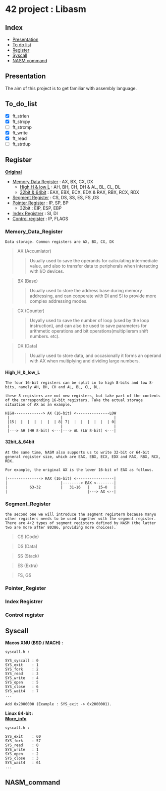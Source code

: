 # 42 project : Libasm

## __Index__

* [Presentation](#Presentation)
* [To do list](#To_do_list)
* [Register](#Register)
* [Syscall](#Syscall)
* [NASM command](#NASM_command)

## Presentation

The aim of this project is to get familiar with assembly language.

## To_do_list

- [x] ft_strlen
- [x] ft_strcpy
- [ ] ft_strcmp
- [x] ft_write
- [x] ft_read
- [ ] ft_strdup

## __Register__
[__Original__](https://www.codenong.com/cs109851814/)

* [Memory Data Register](#Memory_Data_Register) : AX, BX, CX, DX  
	* [High H & low L](#High_H_&_low_L) : AH, BH, CH, DH & AL, BL, CL, DL  
	* [32bit & 64bit](#32bit_&_64bit) : EAX, EBX, ECX, EDX & RAX, RBX, RCX, RDX  
* [Segment Register](#Segment_Register) : CS, DS, SS, ES, FS ,GS
* [Pointer Register](#Pointer_Register) : IP, SP, BP
	* 32bit : EIP, ESP, EBP
* [Index Registrer](Index_Registrer) : SI, DI
* [Control register](Control_register) : IP, FLAGS

### Memory_Data_Register

	Data storage. Common registers are AX, BX, CX, DX

>AX (Accumlator)
>>Usually used to save the operands for calculating intermediate value, and also to transfer data to peripherals when interacting with I/O devices.  

>BX (Base)
>>Usually used to store the address base during memory addressing, and can cooperate with DI and SI to provide more complex addressing modes.

>CX (Counter)
>>Usyally used to save the number of loop (used by the loop instruction), and can also be used to save parameters for arithmetic operations and bit operations(multipliersm shift numbers. etc).

>DX (Data)
>> Usually used to store data, and occasionally it forms an operand with AX when multiplying and dividing large numbers.

#### High_H_&_low_L
	The four 16-bit registers can be split in to high 8-bits and low 8-bits, namely AH, BH, CH and AL, BL, CL, DL.
	
	these 8 registers are not new registers, but take part of the contents of the corresponding 16-bit registers. Take the actual storage situation of AX as an example.

	HIGH-------------> AX (16-bit) <---------------LOW
	 |                       |                       |
	 |15|  |  |  |  |  |  | 8| 7|  |  |  |  |  |  | 0|
	 |                       |                       |
	 |---> AH (HH 8-bit) <---|---> AL (LW 8-bit) <---|

#### 32bit_&_64bit
	At the same time, NASM also supports us to write 32-bit or 64-bit general register size, which are EAX, EBX, ECX, EDX and RAX, RBX, RCX, RDX.

	For example, the original AX is the lower 16-bit of EAX as follows.

	|---------------> RAX (16-bit) <-----------------|
	|                        |--------> EAX <--------|
	|          63~32         |   31~16   |    15~0   |
	|                                    |---> AX <--|

### Segment_Register
	the second one we will introduce the segment registerm because manyu other registers needs to be used together with the segment register. There are 4+2 types of segment registers defined by NASM (the latter two are more after 80386, providing more choices).

>CS (Code)
>>

>DS (Data)
>>

>SS (Stack)
>>

>ES (Extra)
>>

>FS, GS
>>

### Pointer_Register

### Index Registrer

### Control register

## __Syscall__

__Macos XNU (BSD / MACH) :__

	syscall.h :

	SYS_syscall	: 0
	SYS_exit	: 1
	SYS_fork	: 2
	SYS_read	: 3
	SYS_write	: 4
	SYS_open	: 5
	SYS_close	: 6
	SYS_wait4	: 7
	...

	Add 0x2000000 (Example : SYS_exit -> 0x2000001).

__Linux 64-bit :__  
[__More_info__](https://filippo.io/linux-syscall-table/)

	syscall.h :

	SYS_exit	: 60
	SYS_fork	: 57
	SYS_read	: 0
	SYS_write	: 1
	SYS_open	: 2
	SYS_close	: 3
	SYS_wait4	: 61
	...


## __NASM_command__